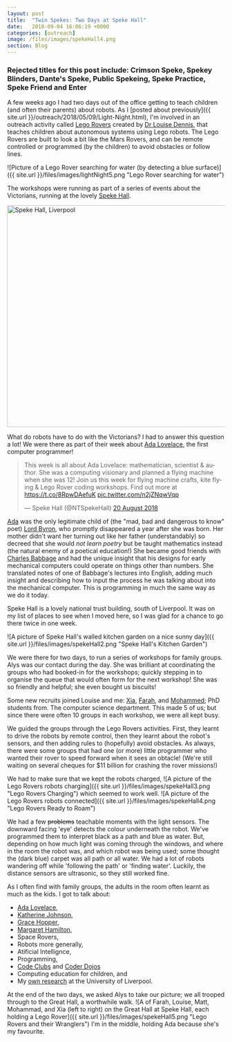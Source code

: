 ```yaml
---
layout: post
title:  "Twin Spekes: Two Days at Speke Hall"
date:   2018-09-04 16:06:19 +0000
categories: [outreach]
image: /files/images/spekeHall4.png
section: Blog
--- 
```


### Rejected titles for this post include: Crimson Speke, Spekey Blinders, Dante's Speke, Public Spekeing, Speke Practice, Speke Friend and Enter 

A few weeks ago I had two days out of the office getting to teach children (and often their parents) about robots. As I [posted about previously]({{ site.url }}/outreach/2018/05/09/Light-Night.html), I'm involved in an outreach activity called [Lego Rovers](http://legorovers.csc.liv.ac.uk/) created by [Dr Louise Dennis](http://cgi.csc.liv.ac.uk/~lad/), that teaches children about autonomous systems using Lego robots. The Lego Rovers are built to look a bit like the Mars Rovers, and can be remote controlled or programmed (by the children) to avoid obstacles or follow lines. 

![Picture of a Lego Rover searching for water (by detecting a blue surface)]({{ site.url }}/files/images/lightNight5.png "Lego Rover searching for water")

The workshops were running as part of a series of events about the Victorians, running at the lovely [Speke Hall](https://www.nationaltrust.org.uk/speke-hall-garden-and-estate). 

<a title="By Daviessimo [CC BY-SA 3.0 
 (https://creativecommons.org/licenses/by-sa/3.0
)], from Wikimedia Commons" href="https://commons.wikimedia.org/wiki/File:Speke_Hall,_Liverpool.jpg"><img width="512" alt="Speke Hall, Liverpool" src="https://upload.wikimedia.org/wikipedia/commons/thumb/8/8b/Speke_Hall%2C_Liverpool.jpg/512px-Speke_Hall%2C_Liverpool.jpg"></a>

What do robots have to do with the Victorians? I had to answer this question a lot! We were there as part of their week about [Ada Lovelace](https://findingada.com/about/who-was-ada/), the first computer programmer! 

<blockquote class="twitter-tweet" data-lang="en-gb"><p lang="en" dir="ltr">This week is all about Ada Lovelace: mathematician, scientist &amp; author. She was a computing visionary and planned a flying machine when she was 12! Join us this week for flying machine crafts, kite flying &amp; Lego Rover coding workshops. Find out more at <a href="https://t.co/8RpwDAefuK">https://t.co/8RpwDAefuK</a> <a href="https://t.co/n2jZNqwVqp">pic.twitter.com/n2jZNqwVqp</a></p>&mdash; Speke Hall (@NTSpekeHall) <a href="https://twitter.com/NTSpekeHall/status/1031503648889729025?ref_src=twsrc%5Etfw">20 August 2018</a></blockquote>
<script async src="https://platform.twitter.com/widgets.js" charset="utf-8"></script>

[Ada](https://findingada.com/about/who-was-ada/) was the only legitimate child of (the "mad, bad and dangerous to know" poet) [Lord Byron](http://www.bbc.co.uk/history/historic_figures/byron_lord.shtml), who promptly disappeared a year after she was born. Her mother didn't want her turning out like her father (understandably) so decreed that she would *not learn poetry* but be taught mathematics instead (the natural enemy of a poetical education!) She became good friends with [Charles Babbage](http://www.computerhistory.org/babbage/charlesbabbage/) and had the unique insight that his designs for early mechanical computers could operate on things other than numbers. She translated notes of one of Babbage's lectures into English, adding much insight and describing how to input the process he was talking about  into the mechanical computer. This is programming in much the same way as we do it today.

Speke Hall is a lovely national trust building, south of Liverpool. It was on my list of places to see when I moved here, so I was glad for a chance to go there twice in one week. 

![A picture of Speke Hall's walled kitchen garden on a nice sunny day]({{ site.url }}/files/images/spekeHall2.png "Speke Hall's Kitchen Garden")

We were there for two days, to run a series of workshops for family groups. Alys was our contact during the day. She was brilliant at coordinating the groups who had booked-in for the workshops; quickly stepping in to organise the queue that would often form for the next workshop! She was so friendly and helpful; she even bought us biscuits! 

Some new recruits joined Louise and me: [Xia](http://cgi.csc.liv.ac.uk/~xiacui/), [Farah](http://cgi.csc.liv.ac.uk/~hsfalsha/), and [Mohammed](https://cgi.csc.liv.ac.uk/~suhaibani/); PhD students from. The computer science department. This made 5 of us; but since there were often 10 groups in each workshop, we were all kept busy. 

We guided the groups through the Lego Rovers activities. First, they learnt to drive the robots by remote control, then they learnt about the robot's sensors, and then adding rules to (hopefully) avoid obstacles. As always, there were some groups that had one (or more) little programmer who wanted their rover to speed forward when it sees an obtacle! (We're still waiting on several cheques for $11 billion for crashing the rover missions!) 

We had to make sure that we kept the robots charged,
![A picture of the Lego Rovers robots charging]({{ site.url }}/files/images/spekeHall3.png "Lego Rovers Charging")
which seemed to work well.
![A picture of the Lego Rovers robots connected]({{ site.url }}/files/images/spekeHall4.png "Lego Rovers Ready to Roam")

We had a few ~~problems~~ teachable moments with the light sensors. The downward facing 'eye' detects the colour underneath the robot. We've programmed them to interpret black as a path and blue as water. But, depending on how much light was coming through the windows, and where in the room the robot was, and which robot was being used; some thought the (dark blue) carpet was all path or all water. We had a lot of robots wandering off while 'following the path' or 'finding water'. Luckily, the distance sensors are ultrasonic, so they still worked fine.

As I often find with family groups, the adults in the room often learnt as much as the kids. 
I got to talk about:
* [Ada Lovelace](https://findingada.com/about/who-was-ada/),
* [Katherine Johnson](https://www.nasa.gov/content/katherine-johnson-biography),
* [Grace Hopper](http://www.amazingwomeninhistory.com/amazing-grace-hopper-computer-programmer/),
* [Margaret Hamilton](https://www.nasa.gov/feature/margaret-hamilton-apollo-software-engineer-awarded-presidential-medal-of-freedom),
* Space Rovers,
* Robots more generally,
* Atificial Intellignce,
* Programming,
* [Code Clubs](https://www.codeclub.org.uk/) and [Coder Dojos](https://coderdojo.com/)
* Computing education for children, and
* My [own research](/research/) at the University of Liverpool.

At the end of the two days, we asked Alys to take our picture; we all trooped through to the Great Hall, a worthwhile walk.
![A of Farah, Louise, Matt, Mohammad, and Xia (left to right) on the Great Hall at Speke Hall, each holding a Lego Rover]({{ site.url }}/files/images/spekeHall5.png "Lego Rovers and their Wranglers")
I'm in the middle, holding Ada because she's my favourite. 
